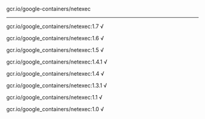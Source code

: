 gcr.io/google-containers/netexec 

----
gcr.io/google_containers/netexec:1.7 √

gcr.io/google_containers/netexec:1.6 √

gcr.io/google_containers/netexec:1.5 √

gcr.io/google_containers/netexec:1.4.1 √

gcr.io/google_containers/netexec:1.4 √

gcr.io/google_containers/netexec:1.3.1 √

gcr.io/google_containers/netexec:1.1 √

gcr.io/google_containers/netexec:1.0 √

